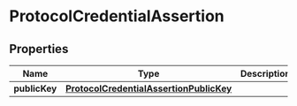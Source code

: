 
# ProtocolCredentialAssertion

## Properties
Name | Type | Description | Notes
------------ | ------------- | ------------- | -------------
**publicKey** | [**ProtocolCredentialAssertionPublicKey**](ProtocolCredentialAssertionPublicKey.md) |  | 



